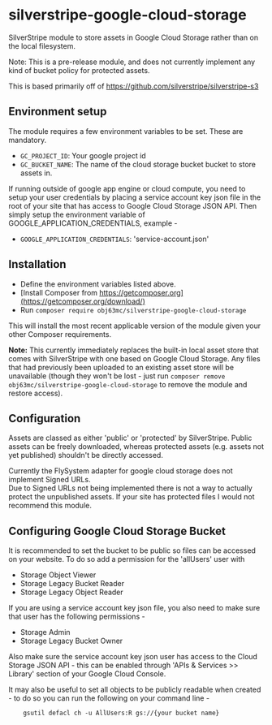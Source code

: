 # silverstripe-google-cloud-storage

SilverStripe module to store assets in Google Cloud Storage rather than on the local filesystem.

Note: This is a pre-release module, and does not currently implement any kind of
bucket policy for protected assets.

This is based primarily off of https://github.com/silverstripe/silverstripe-s3

## Environment setup

The module requires a few environment variables to be set. These are mandatory.

* `GC_PROJECT_ID`: Your google project id
* `GC_BUCKET_NAME`: The name of the cloud storage bucket bucket to store assets in.

If running outside of google app engine or cloud compute, you need to setup your user credentials by placing a service account key json file in the root of your site that has access to Google Cloud Storage JSON API. Then simply setup the environment variable of GOOGLE_APPLICATION_CREDENTIALS, example -

* `GOOGLE_APPLICATION_CREDENTIALS`: 'service-account.json'


## Installation

* Define the environment variables listed above.
* [Install Composer from https://getcomposer.org](https://getcomposer.org/download/)
* Run `composer require obj63mc/silverstripe-google-cloud-storage`

This will install the most recent applicable version of the module given your other Composer
requirements.

**Note:** This currently immediately replaces the built-in local asset store that comes with
SilverStripe with one based on Google Cloud Storage. Any files that had previously been uploaded to an existing
asset store will be unavailable (though they won't be lost - just run `composer remove obj63mc/silverstripe-google-cloud-storage` to remove the module and restore access).

## Configuration

Assets are classed as either 'public' or 'protected' by SilverStripe. Public assets can be
freely downloaded, whereas protected assets (e.g. assets not yet published) shouldn't be
directly accessed.

Currently the FlySystem adapter for google cloud storage does not implement Signed URLs.  
Due to Signed URLs not being implemented there is not a way to actually protect the unpublished assets.  If your site has protected files I would not recommend this module.

## Configuring Google Cloud Storage Bucket

It is recommended to set the bucket to be public so files can be accessed on your website.  To do so add a permission for the 'allUsers' user with
* Storage Object Viewer
* Storage Legacy Bucket Reader
* Storage Legacy Object Reader

If you are using a service account key json file, you also need to make sure that user has the following permissions -
* Storage Admin
* Storage Legacy Bucket Owner

Also make sure the service account key json user has access to the Cloud Storage JSON API - this can be enabled through 'APIs & Services >> Library' section of your Google Cloud Console.

It may also be useful to set all objects to be publicly readable when created - to do so you can run the following on  your command line -

		gsutil defacl ch -u AllUsers:R gs://{your bucket name}
